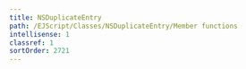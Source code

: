 ```yaml
---
title: NSDuplicateEntry
path: /EJScript/Classes/NSDuplicateEntry/Member functions
intellisense: 1
classref: 1
sortOrder: 2721
---
```






